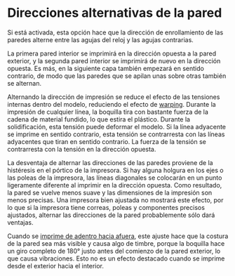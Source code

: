Direcciones alternativas de la pared
====
Si está activada, esta opción hace que la dirección de enrollamiento de las paredes alterne entre las agujas del reloj y las agujas contrarias.

La primera pared interior se imprimirá en la dirección opuesta a la pared exterior, y la segunda pared interior se imprimirá de nuevo en la dirección opuesta. Es más, en la siguiente capa también empezará en sentido contrario, de modo que las paredes que se apilan unas sobre otras también se alternan.

Alternando la dirección de impresión se reduce el efecto de las tensiones internas dentro del modelo, reduciendo el efecto de [warping](../troubleshooting/warping.md). Durante la impresión de cualquier línea, la boquilla tira con bastante fuerza de la cadena de material fundido, lo que estira el plástico. Durante la solidificación, esta tensión puede deformar el modelo. Si la línea adyacente se imprime en sentido contrario, esta tensión se contrarresta con las líneas adyacentes que tiran en sentido contrario. La fuerza de la tensión se contrarresta con la tensión en la dirección opuesta.

La desventaja de alternar las direcciones de las paredes proviene de la histéresis en el pórtico de la impresora. Si hay alguna holgura en los ejes o las poleas de la impresora, las líneas diagonales se colocarán en un punto ligeramente diferente al imprimir en la dirección opuesta. Como resultado, la pared se vuelve menos suave y las dimensiones de la impresión son menos precisas. Una impresora bien ajustada no mostrará este efecto, por lo que si la impresora tiene correas, poleas y componentes precisos ajustados, alternar las direcciones de la pared probablemente sólo dará ventajas.

Cuando se [imprime de adentro hacia afuera](../shell/inset_direction.md), este ajuste hace que la costura de la pared sea más visible y causa algo de timbre, porque la boquilla hace un giro completo de 180° justo antes del comienzo de la pared exterior, lo que causa vibraciones. Esto no es un efecto destacado cuando se imprime desde el exterior hacia el interior.